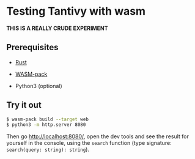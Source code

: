 # Testing Tantivy with wasm

**THIS IS A REALLY CRUDE EXPERIMENT**

## Prerequisites

- [Rust](https://www.rust-lang.org/)

- [WASM-pack](https://rustwasm.github.io/wasm-pack/installer/)

- Python3 (optional)

## Try it out

```bash
$ wasm-pack build --target web
$ python3 -m http.server 8080
```

Then go [http://localhost:8080/](http://localhost:8080/), open the dev tools and see the result for yourself in the console, using the `search` function (type signature: `search(query: string): string`).